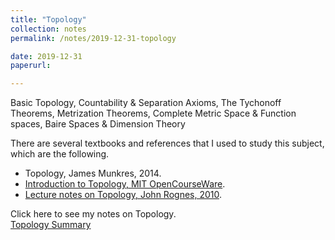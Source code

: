 ```yaml
---
title: "Topology"
collection: notes
permalink: /notes/2019-12-31-topology

date: 2019-12-31
paperurl:

---
```


Basic Topology, Countability & Separation Axioms, The Tychonoff Theorems, Metrization Theorems, Complete Metric Space & Function spaces, Baire Spaces & Dimension Theory

There are several textbooks and references that I used to study this subject, which are the following.
* Topology, James Munkres, 2014.
* [Introduction to Topology, MIT OpenCourseWare](https://ocw.mit.edu/courses/mathematics/18-901-introduction-to-topology-fall-2004/index.htm).
* [Lecture notes on Topology, John Rognes, 2010](http://folk.uio.no/rognes/kurs/mat4500h10/topology.pdf).


Click here to see my notes on Topology.  
[Topology Summary](http://austinyi.github.io/files/topology.pdf)  
